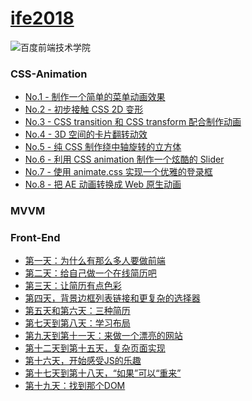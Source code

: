 # [ife2018](http://ife.baidu.com/)

![百度前端技术学院](http://ife.baidu.com/2018/asset/common/img/logo_a3b4064.png)



<h3>CSS-Animation</h3>  

- [No.1 - 制作一个简单的菜单动画效果](https://fog3211.github.io/ife_2018/Css-Animation/No1.html)  
- [No.2 - 初步接触 CSS 2D 变形](https://fog3211.github.io/ife_2018/Css-Animation/No2.html)  
- [No.3 - CSS transition 和 CSS transform 配合制作动画](https://fog3211.github.io/ife_2018/Css-Animation/No3/No3.html)  
- [No.4 - 3D 空间的卡片翻转动效](https://fog3211.github.io/ife_2018/Css-Animation/No4/No4.html)  
- [No.5 - 纯 CSS 制作绕中轴旋转的立方体](https://fog3211.github.io/ife_2018/Css-Animation/No5.html)  
- [No.6 - 利用 CSS animation 制作一个炫酷的 Slider](https://fog3211.github.io/ife_2018/Css-Animation/No6/No6.html)  
- [No.7 - 使用 animate.css 实现一个优雅的登录框](https://fog3211.github.io/ife_2018/Css-Animation/No7/No7.html) 
- [No.8 - 把 AE 动画转换成 Web 原生动画](https://fog3211.github.io/ife_2018/Css-Animation/No8/No8.html) 
<h3>MVVM</h3>  

   
 <h3>Front-End</h3>  
 
- [第一天：为什么有那么多人要做前端](https://github.com/fog3211/ife_2018)  
- [第二天：给自己做一个在线简历吧](https://fog3211.github.io/ife_2018/Front-end/No2.html)  
- [第三天：让简历有点色彩](https://fog3211.github.io/ife_2018/Front-end/No3.html)  
- [第四天，背景边框列表链接和更复杂的选择器](https://fog3211.github.io/ife_2018/Front-end/No4.html)  
- [第五天和第六天：三种简历](https://fog3211.github.io/ife_2018/Front-end/No5~6/resume.html)  
- [第七天到第八天：学习布局](https://fog3211.github.io/ife_2018/Front-end/No7~8/index.html)  
- [第九天到第十一天：来做一个漂亮的网站](https://fog3211.github.io/ife_2018/Front-end/No9~11/index.html)  
- [第十二天到第十五天，复杂页面实现](https://fog3211.github.io/ife_2018/Front-end/No12~15/index.html)  
- [第十六天，开始感受JS的乐趣](https://fog3211.github.io/ife_2018/Front-end/No16/index.html)  
- [第十七天到第十八天，“如果”可以“重来”](https://fog3211.github.io/ife_2018/Front-end/No17~18/index.html)  
- [第十九天：找到那个DOM](https://fog3211.github.io/ife_2018/Front-end/No19/index.html)  
